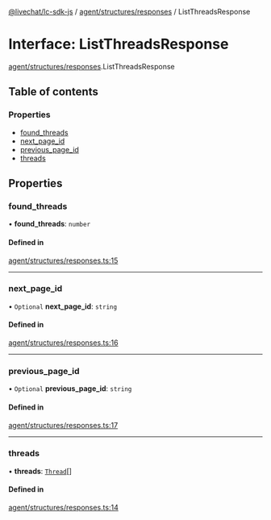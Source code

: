 [@livechat/lc-sdk-js](../README.md) / [agent/structures/responses](../modules/agent_structures_responses.md) / ListThreadsResponse

# Interface: ListThreadsResponse

[agent/structures/responses](../modules/agent_structures_responses.md).ListThreadsResponse

## Table of contents

### Properties

- [found\_threads](agent_structures_responses.ListThreadsResponse.md#found_threads)
- [next\_page\_id](agent_structures_responses.ListThreadsResponse.md#next_page_id)
- [previous\_page\_id](agent_structures_responses.ListThreadsResponse.md#previous_page_id)
- [threads](agent_structures_responses.ListThreadsResponse.md#threads)

## Properties

### found\_threads

• **found\_threads**: `number`

#### Defined in

[agent/structures/responses.ts:15](https://github.com/livechat/lc-sdk-js/blob/8462be9/src/agent/structures/responses.ts#L15)

___

### next\_page\_id

• `Optional` **next\_page\_id**: `string`

#### Defined in

[agent/structures/responses.ts:16](https://github.com/livechat/lc-sdk-js/blob/8462be9/src/agent/structures/responses.ts#L16)

___

### previous\_page\_id

• `Optional` **previous\_page\_id**: `string`

#### Defined in

[agent/structures/responses.ts:17](https://github.com/livechat/lc-sdk-js/blob/8462be9/src/agent/structures/responses.ts#L17)

___

### threads

• **threads**: [`Thread`](agent_structures_structures.Thread.md)[]

#### Defined in

[agent/structures/responses.ts:14](https://github.com/livechat/lc-sdk-js/blob/8462be9/src/agent/structures/responses.ts#L14)

